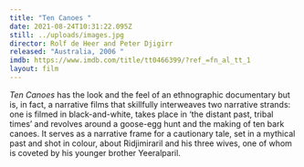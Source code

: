 ```yaml
---
title: "Ten Canoes "
date: 2021-08-24T10:31:22.095Z
still: ../uploads/images.jpg
director: Rolf de Heer and Peter Djigirr
released: "Australia, 2006 "
imdb: https://www.imdb.com/title/tt0466399/?ref_=fn_al_tt_1
layout: film
---
```

*Ten Canoes* has the look and the feel of an ethnographic documentary but is, in fact, a narrative films that skillfully interweaves two narrative strands: one is filmed in black-and-white, takes place in ‘the distant past, tribal times’ and revolves around a goose-egg hunt and the making of ten bark canoes. It serves as a narrative frame for a cautionary tale, set in a mythical past and shot in colour, about Ridjimiraril and his three wives, one of whom is coveted by his younger brother Yeeralparil.